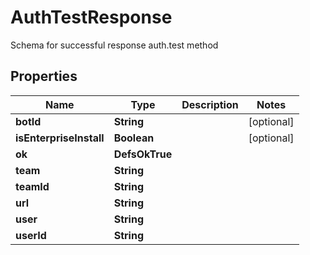 

# AuthTestResponse

Schema for successful response auth.test method

## Properties

| Name | Type | Description | Notes |
|------------ | ------------- | ------------- | -------------|
|**botId** | **String** |  |  [optional] |
|**isEnterpriseInstall** | **Boolean** |  |  [optional] |
|**ok** | **DefsOkTrue** |  |  |
|**team** | **String** |  |  |
|**teamId** | **String** |  |  |
|**url** | **String** |  |  |
|**user** | **String** |  |  |
|**userId** | **String** |  |  |



